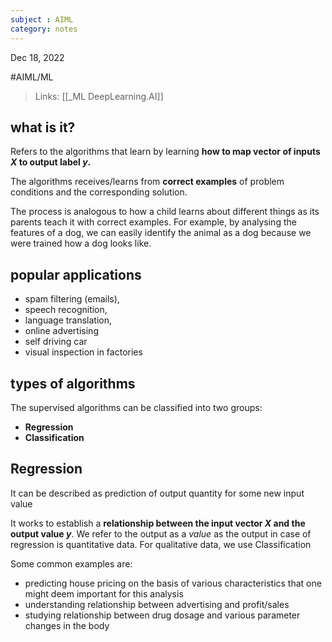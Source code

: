 ```yaml
---
subject : AIML
category: notes
---
```

Dec 18, 2022

#AIML/ML 
>Links: [[_ML DeepLearning.AI]]

## what is it?
Refers to the algorithms that learn by learning **how to map vector of inputs $X$ to output label $y$.**

The algorithms receives/learns from **correct examples** of problem conditions and the corresponding solution.

The process is analogous to how a child learns about different things as its parents teach it with correct examples. For example, by analysing the features of a dog, we can easily identify the animal as a dog because we were trained how a dog looks like.

## popular applications
- spam filtering (emails), 
- speech recognition, 
- language translation, 
- online advertising
- self driving car
- visual inspection in factories

## types of algorithms
The supervised algorithms can be classified into two groups:
- **Regression**
- **Classification**

## Regression
It can be described as prediction of output quantity for some new input value

It works to establish a **relationship between the input vector $X$ and the output value $y$**. We refer to the output as a *value* as the output in case of regression is quantitative data. For qualitative data, we use Classification

Some common examples are:
- predicting house pricing on the basis of various characteristics that one might deem important for this analysis
- understanding relationship between advertising and profit/sales
- studying relationship between drug dosage and various parameter changes in the body
